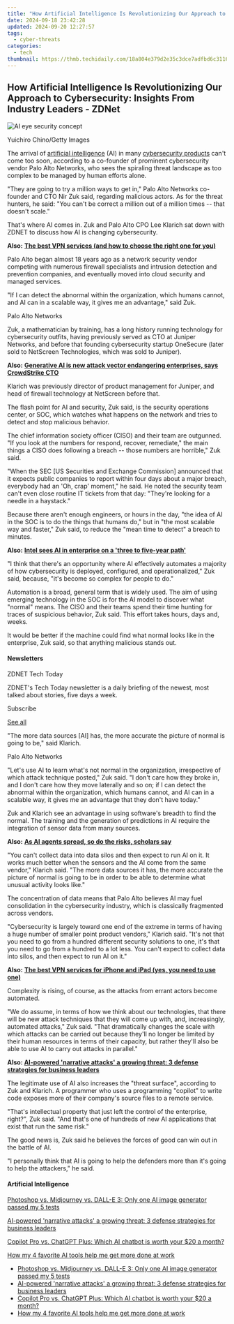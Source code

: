 ```yaml
---
title: "How Artificial Intelligence Is Revolutionizing Our Approach to Cybersecurity: Insights From Industry Leaders - ZDNet"
date: 2024-09-18 23:42:28
updated: 2024-09-20 12:27:57
tags:
  - cyber-threats
categories:
  - tech
thumbnail: https://thmb.techidaily.com/18a804e379d2e35c3dce7adfbd6c31163356bdf9fa867d443daa8eb75630573f.jpg
---
```


## How Artificial Intelligence Is Revolutionizing Our Approach to Cybersecurity: Insights From Industry Leaders - ZDNet

![AI eye security concept](https://www.zdnet.com/a/img/resize/f48f711c39f41c4a3939ed639b0db02726e9433f/2024/08/05/d75e78be-1e6a-4f5b-9b95-77408de6be85/gettyimages-1483076236-2.jpg?auto=webp&width=1280)

Yuichiro Chino/Getty Images

The arrival of [artificial intelligence](https://www.zdnet.com/article/what-is-ai-heres-everything-you-need-to-know-about-artificial-intelligence/) (AI) in many [cybersecurity products](https://www.zdnet.com/article/cybersecurity-101-everything-on-how-to-protect-your-privacy-and-stay-safe-online/) can't come too soon, according to a co-founder of prominent cybersecurity vendor Palo Alto Networks, who sees the spiraling threat landscape as too complex to be managed by human efforts alone.

"They are going to try a million ways to get in," Palo Alto Networks co-founder and CTO Nir Zuk said, regarding malicious actors. As for the threat hunters, he said: "You can't be correct a million out of a million times -- that doesn't scale."

That's where AI comes in. Zuk and Palo Alto CPO Lee Klarich sat down with ZDNET to discuss how AI is changing cybersecurity.

**Also:** [**The best VPN services (and how to choose the right one for you)**](https://www.zdnet.com/article/best-vpn/)

Palo Alto began almost 18 years ago as a network security vendor competing with numerous firewall specialists and intrusion detection and prevention companies, and eventually moved into cloud security and managed services. 

"If I can detect the abnormal within the organization, which humans cannot, and AI can in a scalable way, it gives me an advantage," said Zuk.

Palo Alto Networks

Zuk, a mathematician by training, has a long history running technology for cybersecurity outfits, having previously served as CTO at Juniper Networks, and before that founding cybersecurity startup OneSecure (later sold to NetScreen Technologies, which was sold to Juniper).

**Also:** [**Generative AI is new attack vector endangering enterprises, says CrowdStrike CTO**](https://www.zdnet.com/article/generative-ai-is-new-attack-vector-endangering-enterprises-says-crowdstrike-cto/)

Klarich was previously director of product management for Juniper, and head of firewall technology at NetScreen before that.

The flash point for AI and security, Zuk said, is the security operations center, or SOC, which watches what happens on the network and tries to detect and stop malicious behavior.

The chief information society officer (CISO) and their team are outgunned. "If you look at the numbers for respond, recover, remediate," the main things a CISO does following a breach -- those numbers are horrible," Zuk said.

"When the SEC \[US Securities and Exchange Commission\] announced that it expects public companies to report within four days about a major breach, everybody had an 'Oh, crap' moment," he said. He noted the security team can't even close routine IT tickets from that day: "They're looking for a needle in a haystack."

Because there aren't enough engineers, or hours in the day, "the idea of AI in the SOC is to do the things that humans do," but in "the most scalable way and faster," Zuk said, to reduce the "mean time to detect" a breach to minutes.

**Also:** [**Intel sees AI in enterprise on a 'three to five-year path'**](https://www.zdnet.com/article/intel-sees-ai-in-enterprise-on-a-three-to-five-year-path/)

"I think that there's an opportunity where AI effectively automates a majority of how cybersecurity is deployed, configured, and operationalized," Zuk said, because, "it's become so complex for people to do."

Automation is a broad, general term that is widely used. The aim of using emerging technology in the SOC is for the AI model to discover what "normal" means. The CISO and their teams spend their time hunting for traces of suspicious behavior, Zuk said. This effort takes hours, days and, weeks.

It would be better if the machine could find what normal looks like in the enterprise, Zuk said, so that anything malicious stands out.

#### Newsletters

ZDNET Tech Today

ZDNET's Tech Today newsletter is a daily briefing of the newest, most talked about stories, five days a week.

 Subscribe

[See all](https://www.zdnet.com/newsletters/)

"The more data sources \[AI\] has, the more accurate the picture of normal is going to be," said Klarich.

Palo Alto Networks

"Let's use AI to learn what's not normal in the organization, irrespective of which attack technique posted," Zuk said. "I don't care how they broke in, and I don't care how they move laterally and so on; if I can detect the abnormal within the organization, which humans cannot, and AI can in a scalable way, it gives me an advantage that they don't have today."

Zuk and Klarich see an advantage in using software's breadth to find the normal. The training and the generation of predictions in AI require the integration of sensor data from many sources.

**Also:** [**As AI agents spread, so do the risks, scholars say**](https://www.zdnet.com/article/as-ai-agents-spread-so-do-the-risks-scholars-say/)

"You can't collect data into data silos and then expect to run AI on it. It works much better when the sensors and the AI come from the same vendor," Klarich said. "The more data sources it has, the more accurate the picture of normal is going to be in order to be able to determine what unusual activity looks like."

The concentration of data means that Palo Alto believes AI may fuel consolidation in the cybersecurity industry, which is classically fragmented across vendors.

"Cybersecurity is largely toward one end of the extreme in terms of having a huge number of smaller point product vendors," Klarich said. "It's not that you need to go from a hundred different security solutions to one, it's that you need to go from a hundred to a lot less. You can't expect to collect data into silos, and then expect to run AI on it."

**Also:** [**The best VPN services for iPhone and iPad (yes, you need to use one)**](https://www.zdnet.com/article/best-iphone-vpn/)

Complexity is rising, of course, as the attacks from errant actors become automated.

"We do assume, in terms of how we think about our technologies, that there will be new attack techniques that they will come up with, and, increasingly, automated attacks," Zuk said. "That dramatically changes the scale with which attacks can be carried out because they'll no longer be limited by their human resources in terms of their capacity, but rather they'll also be able to use AI to carry out attacks in parallel."

**Also: [AI-powered 'narrative attacks' a growing threat: 3 defense strategies for business leaders](https://www.zdnet.com/article/ai-powered-narrative-attacks-a-growing-threat-3-defense-strategies-for-business-leaders/)**

The legitimate use of AI also increases the "threat surface", according to Zuk and Klarich. A programmer who uses a programming "copilot" to write code exposes more of their company's source files to a remote service. 

"That's intellectual property that just left the control of the enterprise, right?", Zuk said. "And that's one of hundreds of new AI applications that exist that run the same risk."

The good news is, Zuk said he believes the forces of good can win out in the battle of AI.

"I personally think that AI is going to help the defenders more than it's going to help the attackers," he said.

#### Artificial Intelligence

[Photoshop vs. Midjourney vs. DALL-E 3: Only one AI image generator passed my 5 tests](https://www.zdnet.com/article/is-photoshops-new-text-to-image-as-good-as-midjourney-and-dall-e-we-test-it-and-see/ "Photoshop vs. Midjourney vs. DALL-E 3: Only one AI image generator passed my 5 tests")

[AI-powered 'narrative attacks' a growing threat: 3 defense strategies for business leaders](https://www.zdnet.com/article/ai-powered-narrative-attacks-a-growing-threat-3-defense-strategies-for-business-leaders/ "AI-powered 'narrative attacks' a growing threat: 3 defense strategies for business leaders")

[Copilot Pro vs. ChatGPT Plus: Which AI chatbot is worth your $20 a month?](https://www.zdnet.com/article/copilot-pro-vs-chatgpt-plus-which-is-ai-chatbot-is-worth-your-20-a-month/ "Copilot Pro vs. ChatGPT Plus: Which AI chatbot is worth your $20 a month?")

[How my 4 favorite AI tools help me get more done at work](https://www.zdnet.com/article/how-my-4-favorite-ai-tools-help-me-get-more-done-at-work/ "How my 4 favorite AI tools help me get more done at work")

* [Photoshop vs. Midjourney vs. DALL-E 3: Only one AI image generator passed my 5 tests](https://www.zdnet.com/article/is-photoshops-new-text-to-image-as-good-as-midjourney-and-dall-e-we-test-it-and-see/ "Photoshop vs. Midjourney vs. DALL-E 3: Only one AI image generator passed my 5 tests")
* [AI-powered 'narrative attacks' a growing threat: 3 defense strategies for business leaders](https://www.zdnet.com/article/ai-powered-narrative-attacks-a-growing-threat-3-defense-strategies-for-business-leaders/ "AI-powered 'narrative attacks' a growing threat: 3 defense strategies for business leaders")
* [Copilot Pro vs. ChatGPT Plus: Which AI chatbot is worth your $20 a month?](https://www.zdnet.com/article/copilot-pro-vs-chatgpt-plus-which-is-ai-chatbot-is-worth-your-20-a-month/ "Copilot Pro vs. ChatGPT Plus: Which AI chatbot is worth your $20 a month?")
* [How my 4 favorite AI tools help me get more done at work](https://www.zdnet.com/article/how-my-4-favorite-ai-tools-help-me-get-more-done-at-work/ "How my 4 favorite AI tools help me get more done at work")

<ins class="adsbygoogle"
     style="display:block"
     data-ad-format="autorelaxed"
     data-ad-client="ca-pub-7571918770474297"
     data-ad-slot="1223367746"></ins>



<ins class="adsbygoogle"
     style="display:block"
     data-ad-client="ca-pub-7571918770474297"
     data-ad-slot="8358498916"
     data-ad-format="auto"
     data-full-width-responsive="true"></ins>
